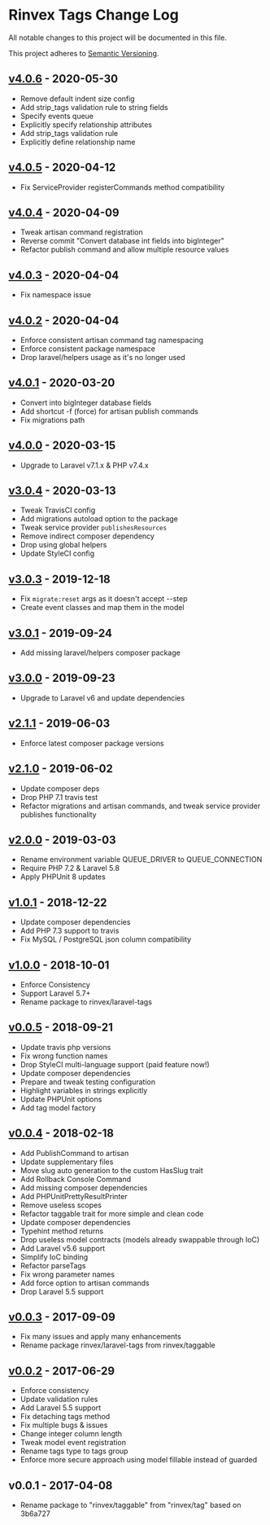 # Rinvex Tags Change Log

All notable changes to this project will be documented in this file.

This project adheres to [Semantic Versioning](CONTRIBUTING.md).


## [v4.0.6] - 2020-05-30
- Remove default indent size config
- Add strip_tags validation rule to string fields
- Specify events queue
- Explicitly specify relationship attributes
- Add strip_tags validation rule
- Explicitly define relationship name

## [v4.0.5] - 2020-04-12
- Fix ServiceProvider registerCommands method compatibility

## [v4.0.4] - 2020-04-09
- Tweak artisan command registration
- Reverse commit "Convert database int fields into bigInteger"
- Refactor publish command and allow multiple resource values

## [v4.0.3] - 2020-04-04
- Fix namespace issue

## [v4.0.2] - 2020-04-04
- Enforce consistent artisan command tag namespacing
- Enforce consistent package namespace
- Drop laravel/helpers usage as it's no longer used

## [v4.0.1] - 2020-03-20
- Convert into bigInteger database fields
- Add shortcut -f (force) for artisan publish commands
- Fix migrations path

## [v4.0.0] - 2020-03-15
- Upgrade to Laravel v7.1.x & PHP v7.4.x

## [v3.0.4] - 2020-03-13
- Tweak TravisCI config
- Add migrations autoload option to the package
- Tweak service provider `publishesResources`
- Remove indirect composer dependency
- Drop using global helpers
- Update StyleCI config

## [v3.0.3] - 2019-12-18
- Fix `migrate:reset` args as it doesn't accept --step
- Create event classes and map them in the model

## [v3.0.1] - 2019-09-24
- Add missing laravel/helpers composer package

## [v3.0.0] - 2019-09-23
- Upgrade to Laravel v6 and update dependencies

## [v2.1.1] - 2019-06-03
- Enforce latest composer package versions

## [v2.1.0] - 2019-06-02
- Update composer deps
- Drop PHP 7.1 travis test
- Refactor migrations and artisan commands, and tweak service provider publishes functionality

## [v2.0.0] - 2019-03-03
- Rename environment variable QUEUE_DRIVER to QUEUE_CONNECTION
- Require PHP 7.2 & Laravel 5.8
- Apply PHPUnit 8 updates

## [v1.0.1] - 2018-12-22
- Update composer dependencies
- Add PHP 7.3 support to travis
- Fix MySQL / PostgreSQL json column compatibility

## [v1.0.0] - 2018-10-01
- Enforce Consistency
- Support Laravel 5.7+
- Rename package to rinvex/laravel-tags

## [v0.0.5] - 2018-09-21
- Update travis php versions
- Fix wrong function names
- Drop StyleCI multi-language support (paid feature now!)
- Update composer dependencies
- Prepare and tweak testing configuration
- Highlight variables in strings explicitly
- Update PHPUnit options
- Add tag model factory

## [v0.0.4] - 2018-02-18
- Add PublishCommand to artisan
- Update supplementary files
- Move slug auto generation to the custom HasSlug trait
- Add Rollback Console Command
- Add missing composer dependencies
- Add PHPUnitPrettyResultPrinter
- Remove useless scopes
- Refactor taggable trait for more simple and clean code
- Update composer dependencies
- Typehint method returns
- Drop useless model contracts (models already swappable through IoC)
- Add Laravel v5.6 support
- Simplify IoC binding
- Refactor parseTags
- Fix wrong parameter names
- Add force option to artisan commands
- Drop Laravel 5.5 support

## [v0.0.3] - 2017-09-09
- Fix many issues and apply many enhancements
- Rename package rinvex/laravel-tags from rinvex/taggable

## [v0.0.2] - 2017-06-29
- Enforce consistency
- Update validation rules
- Add Laravel 5.5 support
- Fix detaching tags method
- Fix multiple bugs & issues
- Change integer column length
- Tweak model event registration
- Rename tags type to tags group
- Enforce more secure approach using model fillable instead of guarded

## v0.0.1 - 2017-04-08
- Rename package to "rinvex/taggable" from "rinvex/tag" based on 3b6a727

[v4.0.6]: https://github.com/rinvex/laravel-tags/compare/v4.0.5...v4.0.6
[v4.0.5]: https://github.com/rinvex/laravel-tags/compare/v4.0.4...v4.0.5
[v4.0.4]: https://github.com/rinvex/laravel-tags/compare/v4.0.3...v4.0.4
[v4.0.3]: https://github.com/rinvex/laravel-tags/compare/v4.0.2...v4.0.3
[v4.0.2]: https://github.com/rinvex/laravel-tags/compare/v4.0.1...v4.0.2
[v4.0.1]: https://github.com/rinvex/laravel-tags/compare/v4.0.0...v4.0.1
[v4.0.0]: https://github.com/rinvex/laravel-tags/compare/v3.0.4...v4.0.0
[v3.0.4]: https://github.com/rinvex/laravel-tags/compare/v3.0.3...v3.0.4
[v3.0.3]: https://github.com/rinvex/laravel-tags/compare/v3.0.2...v3.0.3
[v3.0.2]: https://github.com/rinvex/laravel-tags/compare/v3.0.1...v3.0.2
[v3.0.1]: https://github.com/rinvex/laravel-tags/compare/v3.0.0...v3.0.1
[v3.0.0]: https://github.com/rinvex/laravel-tags/compare/v2.1.1...v3.0.0
[v2.1.1]: https://github.com/rinvex/laravel-tags/compare/v2.1.0...v2.1.1
[v2.1.0]: https://github.com/rinvex/laravel-tags/compare/v2.0.0...v2.1.0
[v2.0.0]: https://github.com/rinvex/laravel-tags/compare/v1.0.1...v2.0.0
[v1.0.1]: https://github.com/rinvex/laravel-tags/compare/v1.0.0...v1.0.1
[v1.0.0]: https://github.com/rinvex/laravel-tags/compare/v0.0.5...v1.0.0
[v0.0.5]: https://github.com/rinvex/laravel-tags/compare/v0.0.4...v0.0.5
[v0.0.4]: https://github.com/rinvex/laravel-tags/compare/v0.0.3...v0.0.4
[v0.0.3]: https://github.com/rinvex/laravel-tags/compare/v0.0.2...v0.0.3
[v0.0.2]: https://github.com/rinvex/laravel-tags/compare/v0.0.1...v0.0.2
